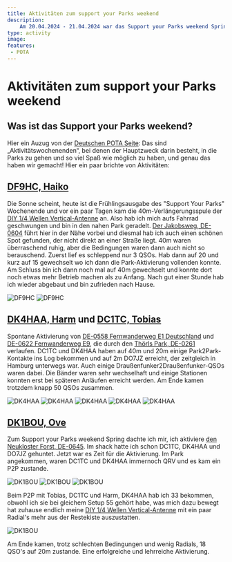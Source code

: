 ```yaml
---
title: Aktivitäten zum support your Parks weekend
description: 
    Am 20.04.2024 - 21.04.2024 war das Support your Parks weekend Spring. Das haben die Draussenfunker gemacht:
type: activity
image: 
features:
 - POTA
---
```

# Aktivitäten zum support your Parks weekend

## Was ist das Support your Parks weekend?

Hier ein Auzug von der [Deutschen POTA Seite](https://parksontheair.de/index.php/offizielle-pota-events): Das sind „Aktivitätswochenenden“, bei denen der Hauptzweck darin besteht, in die Parks zu gehen und so viel Spaß wie möglich zu haben, und genau das haben wir gemacht! Hier ein paar brichte von Aktivitäten:

## [DF9HC, Haiko](https://www.qrz.com/db/DF9HC)

Die Sonne scheint, heute ist die Frühlingsausgabe des "Support Your Parks" Wochenende und vor ein paar Tagen kam die 40m-Verlängerungsspule der [DIY 1/4 Wellen Vertical-Antenne](/diy/teleskop-viertelwellen-vertical.html) an. Also hab ich mich aufs Fahrrad geschwungen und bin in den nahen Park geradelt. [Der Jakobsweg, DE-0604](https://pota.app/#/park/DE-0604) führt hier in der Nähe vorbei und diesmal hab ich auch einen schönen Spot gefunden, der nicht direkt an einer Straße liegt. 40m waren überraschend ruhig, aber die Bedingungen waren dann auch nicht so berauschend. Zuerst lief es schleppend nur 3 QSOs. Hab dann auf 20 und kurz auf 15 gewechselt wo ich dann die Park-Aktivierung vollenden konnte. Am Schluss bin ich dann noch mal auf 40m gewechselt und konnte dort noch etwas mehr Betrieb machen als zu Anfang. Nach gut einer Stunde hab ich wieder abgebaut und bin zufrieden nach Hause.

![DF9HC](/aktivitaeten/DE-0604-2024-04-04/DF9HC_1.jpg)
![DF9HC](/aktivitaeten/DE-0604-2024-04-04/DF9HC_2.jpg)

## [DK4HAA, Harm](https://www.qrz.com/db/DK4HAA) und [DC1TC, Tobias](https://www.qrz.com/db/DC1TC)

Spontane Aktivierung von [DE-0558 Fernwanderweg E1 Deutschland](https://pota.app/#/park/DE-0558) und [DE-0622 Fernwanderweg E9](https://pota.app/#/park/DE-0622), die durch den [Thörls Park, DE-0261](https://pota.app/#/park/DE-0261) verlaufen. DC1TC und DK4HAA haben auf 40m und 20m einige Park2Park-Kontakte ins Log bekommen und auf 2m DO7JZ erreicht, der zeitgleich in Hamburg unterwegs war. Auch einige Draußenfunker2Draußenfunker-QSOs waren dabei. Die Bänder waren sehr wechselhaft und einige Stationen konnten erst bei späteren Anläufen erreicht werden. Am Ende kamen trotzdem knapp 50 QSOs zusammen.

![DK4HAA](/aktivitaeten/DE-0604-2024-04-04/DK4HAA_1.jpg)
![DK4HAA](/aktivitaeten/DE-0604-2024-04-04/DK4HAA_2.jpg)
![DK4HAA](/aktivitaeten/DE-0604-2024-04-04/DK4HAA_3.jpg)
![DK4HAA](/aktivitaeten/DE-0604-2024-04-04/DK4HAA_4.jpg)
![DK4HAA](/aktivitaeten/DE-0604-2024-04-04/DK4HAA_5.jpg)

## [DK1BOU, Ove](https://www.qrz.com/db/DK1BOU)

Zum Support your Parks weekend Spring dachte ich mir, ich aktiviere [den Neukloster Forst, DE-0645](https://pota.app/#/park/DE-0645). Im shack hatte ich schon DC1TC, DK4HAA und DO7JZ gehuntet. Jetzt war es Zeit für die Aktivierung. Im Park angekommen, waren DC1TC und DK4HAA immernoch QRV und es kam ein P2P zustande.

![DK1BOU](/aktivitaeten/DE-0604-2024-04-04/DK1BOU_1.jpg)
![DK1BOU](/aktivitaeten/DE-0604-2024-04-04/DK1BOU_2.jpg)
![DK1BOU](/aktivitaeten/DE-0604-2024-04-04/DK1BOU_3.jpg)

Beim P2P mit Tobias, DC1TC und Harm, DK4HAA hab ich 33 bekommen, obwohl ich sie bei gleichem Setup 55 gehört habe, was mich dazu bewegt hat zuhause endlich meine [DIY 1/4 Wellen Vertical-Antenne](/diy/teleskop-viertelwellen-vertical.html) mit ein paar Radial's mehr aus der Restekiste auszustatten.

![DK1BOU](/aktivitaeten/DE-0604-2024-04-04/DK1BOU_4.jpg)

Am Ende kamen, trotz schlechten Bedingungen und wenig Radials, 18 QSO's auf 20m zustande. Eine erfolgreiche und lehrreiche Aktivierung.
